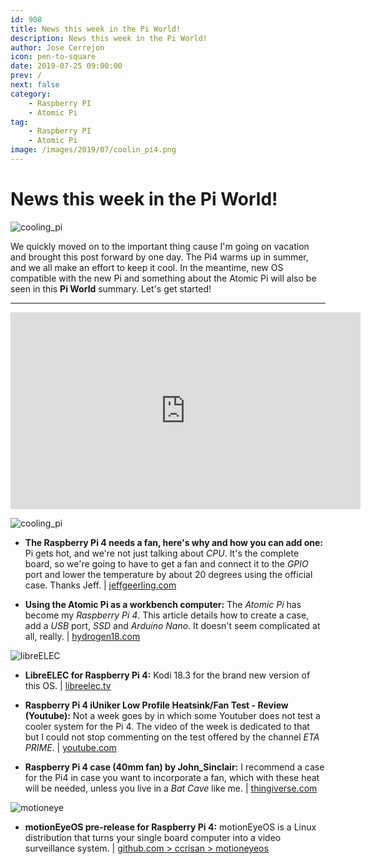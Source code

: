 ```yaml
---
id: 908
title: News this week in the Pi World!
description: News this week in the Pi World!
author: Jose Cerrejon
icon: pen-to-square
date: 2019-07-25 09:00:00
prev: /
next: false
category:
    - Raspberry PI
    - Atomic Pi
tag:
    - Raspberry PI
    - Atomic Pi
image: /images/2019/07/coolin_pi4.png
---
```


# News this week in the Pi World!

![cooling_pi](/images/2019/07/coolin_pi4.png)

We quickly moved on to the important thing cause I'm going on vacation and brought this post forward by one day. The Pi4 warms up in summer, and we all make an effort to keep it cool. In the meantime, new OS compatible with the new Pi and something about the Atomic Pi will also be seen in this **Pi World** summary. Let's get started!

---

<iframe width="560" height="315" src="https://www.youtube.com/embed/AVfvhEJ9XD0" frameborder="0" allow="accelerometer; autoplay; encrypted-media; gyroscope; picture-in-picture" allowfullscreen></iframe>

![cooling_pi](/images/2019/07/coolin_pi4.png)

-   **The Raspberry Pi 4 needs a fan, here's why and how you can add one:** Pi gets hot, and we're not just talking about _CPU_. It's the complete board, so we're going to have to get a fan and connect it to the _GPIO_ port and lower the temperature by about 20 degrees using the official case. Thanks Jeff. | [jeffgeerling.com](https://www.jeffgeerling.com/blog/2019/raspberry-pi-4-needs-fan-heres-why-and-how-you-can-add-one)

-   **Using the Atomic Pi as a workbench computer:** The _Atomic Pi_ has become my _Raspberry Pi 4_. This article details how to create a case, add a _USB_ port, _SSD_ and _Arduino Nano_. It doesn't seem complicated at all, really. | [hydrogen18.com](https://www.hydrogen18.com/blog/using-the-atomic-pi-as-a-workbench-computer.html)

![libreELEC](/images/2017/05/libreelec.png)

-   **LibreELEC for Raspberry Pi 4:** Kodi 18.3 for the brand new version of this OS. | [libreelec.tv](https://libreelec.tv/raspberry-pi-4/)

-   **Raspberry Pi 4 iUniker Low Profile Heatsink/Fan Test - Review (Youtube):** Not a week goes by in which some Youtuber does not test a cooler system for the Pi 4. The video of the week is dedicated to that but I could not stop commenting on the test offered by the channel _ETA PRIME_. | [youtube.com](https://www.youtube.com/watch?v=Wwk4HR9G51Y)

-   **Raspberry Pi 4 case (40mm fan) by John_Sinclair:** I recommend a case for the Pi4 in case you want to incorporate a fan, which with these heat will be needed, unless you live in a _Bat Cave_ like me. | [thingiverse.com](https://www.thingiverse.com/thing:3723481)

![motioneye](/images/2017/04/motionEye.png)

-   **motionEyeOS pre-release for Raspberry Pi 4:** motionEyeOS is a Linux distribution that turns your single board computer into a video surveillance system. | [github.com > ccrisan > motioneyeos](https://github.com/ccrisan/motioneyeos)
